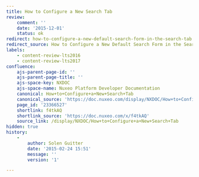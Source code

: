 ```yaml
---
title: How to Configure a New Search Tab
review:
    comment: ''
    date: '2015-12-01'
    status: ok
redirect: how-to-configure-a-new-default-search-form-in-the-search-tab
redirect_source: How to Configure a New Default Search Form in the Search Tab
labels:
    - content-review-lts2016
    - content-review-lts2017
confluence:
    ajs-parent-page-id: ''
    ajs-parent-page-title: ''
    ajs-space-key: NXDOC
    ajs-space-name: Nuxeo Platform Developer Documentation
    canonical: How+to+Configure+a+New+Search+Tab
    canonical_source: 'https://doc.nuxeo.com/display/NXDOC/How+to+Configure+a+New+Search+Tab'
    page_id: '23366527'
    shortlink: f4tkAQ
    shortlink_source: 'https://doc.nuxeo.com/x/f4tkAQ'
    source_link: /display/NXDOC/How+to+Configure+a+New+Search+Tab
hidden: true
history:
    - 
        author: Solen Guitter
        date: '2015-02-24 15:51'
        message: ''
        version: '1'

---
```

